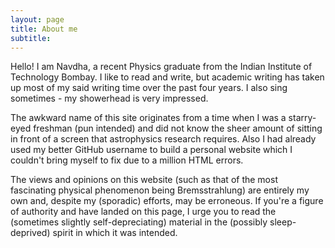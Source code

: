 ```yaml
---
layout: page
title: About me
subtitle: 
---
```

Hello! I am Navdha, a recent Physics graduate from the Indian Institute of Technology Bombay. I like to read and write, but academic writing has taken up most of my said writing time over the past four years. I also sing sometimes - my showerhead is very impressed. <br>

The awkward name of this site originates from a time when I was a starry-eyed freshman (pun intended) and did not know the sheer amount of sitting in front of a screen that astrophysics research requires. Also I had already used my better GitHub username to build a personal website which I couldn't bring myself to fix due to a million HTML errors. <br>

The views and opinions on this website (such as that of the most fascinating physical phenomenon being Bremsstrahlung) are entirely my own and, despite my (sporadic) efforts, may be erroneous. If you're a figure of authority and have landed on this page, I urge you to read the (sometimes slightly self-depreciating) material in the (possibly sleep-deprived) spirit in which it was intended.
